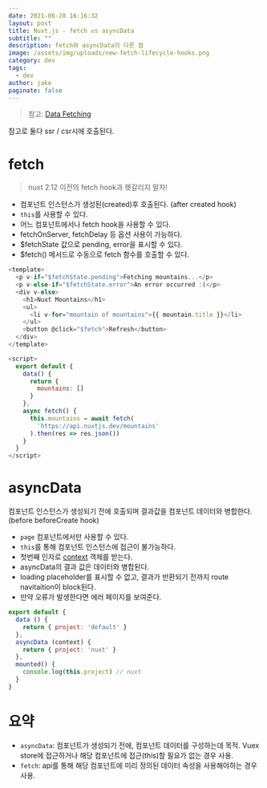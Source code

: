 ```yaml
---
date: 2021-06-28 16:16:32
layout: post
title: Nuxt.js - fetch vs asyncData
subtitle: ""
description: fetch와 asyncData의 다른 점
image: /assets/img/uploads/new-fetch-lifecycle-hooks.png
category: dev
tags:
  - dev
author: jake
paginate: false
---
```



> 참고: [Data Fetching](https://ko.nuxtjs.org/docs/2.x/features/data-fetching)

참고로 둘다 ssr / csr시에 호출된다. 

# fetch

> nuxt 2.12 이전의 fetch hook과 헷갈리지 말자!

* 컴포넌트 인스턴스가 생성된(created)후 호출된다. (after created hook)
* `this`를 사용할 수 있다.
* 어느 컴포넌트에서나 fetch hook을 사용할 수 있다.
* fetchOnServer, fetchDelay 등 옵션 사용이 가능하다.
* $fetchState 값으로 pending, error을 표시할 수 있다.
* $fetch() 메서드로 수동으로 fetch 함수를 호출할 수 있다.

```javascript
<template>
  <p v-if="$fetchState.pending">Fetching mountains...</p>
  <p v-else-if="$fetchState.error">An error occurred :(</p>
  <div v-else>
    <h1>Nuxt Mountains</h1>
    <ul>
      <li v-for="mountain of mountains">{{ mountain.title }}</li>
    </ul>
    <button @click="$fetch">Refresh</button>
  </div>
</template>

<script>
  export default {
    data() {
      return {
        mountains: []
      }
    },
    async fetch() {
      this.mountains = await fetch(
        'https://api.nuxtjs.dev/mountains'
      ).then(res => res.json())
    }
  }
</script>
```

# asyncData

컴포넌트 인스턴스가 생성되기 전에 호출되며 결과값을 컴포넌트 데이터와 병합한다. (before beforeCreate hook)

* `page` 컴포넌트에서만 사용할 수 있다.
* `this`를 통해 컴포넌트 인스턴스에 접근이 불가능하다.
* 첫번째 인자로 [context](https://ko.nuxtjs.org/docs/2.x/concepts/context-helpers) 객체를 받는다. 
* asyncData의 결과 값은 데이터와 병합된다.
* loading placeholder를 표시할 수 없고, 결과가 반환되기 전까지 route navitaition이 block된다.
* 만약 오류가 발생한다면 에러 페이지를 보여준다.

```javascript
export default {
  data () {
    return { project: 'default' }
  },
  asyncData (context) {
    return { project: 'nuxt' }
  },
  mounted() {
    console.log(this.project) // nuxt
  }
}


```

# 요약

* `asyncData`: 컴포넌트가 생성되기 전에, 컴포넌트 데이터를 구성하는데 목적. Vuex store에 접근하거나 해당 컴포넌트에 접근(this)할 필요가 없는 경우 사용. 
* `fetch`: api를 통해 해당 컴포넌트에 미리 정의된 데이터 속성을 사용해야하는 경우 사용.